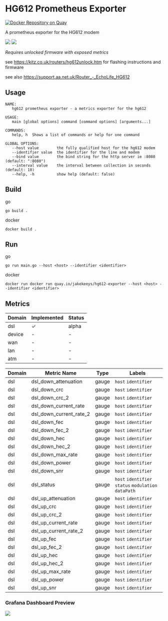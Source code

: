 # HG612 Prometheus Exporter

[![Docker Repository on Quay](https://quay.io/repository/jakekeeys/hg612-exporter/status "Docker Repository on Quay")](https://quay.io/repository/jakekeeys/hg612-exporter)

A prometheus exporter for the HG612 modem

![](https://i0.wp.com/codeblog.dotsandbrackets.com/wp-content/uploads/2017/01/prometheus-logo.jpg?resize=231%2C231) ![](https://kitz.co.uk/routers/images/huawei_echolife_hg612.jpg)

*Requires unlocked firmware with exposed metrics*

see https://kitz.co.uk/routers/hg612unlock.htm for flashing instructions and firmware

see also https://support.aa.net.uk/Router_-_EchoLife_HG612


## Usage

```
NAME:
   hg612 prometheus exporter - a metrics exporter for the hg612

USAGE:
   main [global options] command [command options] [arguments...]

COMMANDS:
   help, h  Shows a list of commands or help for one command

GLOBAL OPTIONS:
   --host value        the fully qualified host for the hg612 modem
   --identifier value  the identifier for the line and modem
   --bind value        the bind string for the http server ie :8080 (default: ":8080")
   --interval value    the interval between collection in seconds (default: 10)
   --help, -h          show help (default: false)
```

## Build
go
```
go build .
```

docker 
```
docker build .
```

## Run
go 
```
go run main.go --host <host> --identifier <identifier>
```

docker 
```
docker run docker run quay.io/jakekeeys/hg612-exporter --host <host> --identifier <identifier>
```

## Metrics

| Domain | Implemented | Status
| --- | --- | --- |
| dsl | ✓ | alpha |
| device | - | - |
| wan | - | - |
| lan | - | - |
| atm | - | - |

| Domain | Metric Name | Type | Labels |
| --- | --- | --- | --- |
| dsl | dsl_down_attenuation | gauge | `host` `identifier` |
| dsl | dsl_down_crc | gauge | `host` `identifier` |
| dsl | dsl_down_crc_2 | gauge | `host` `identifier` |
| dsl | dsl_down_current_rate | gauge | `host` `identifier` |
| dsl | dsl_down_current_rate_2 | gauge | `host` `identifier` |
| dsl | dsl_down_fec | gauge | `host` `identifier` |
| dsl | dsl_down_fec_2 | gauge | `host` `identifier` |
| dsl | dsl_down_hec | gauge | `host` `identifier` |
| dsl | dsl_down_hec_2 | gauge | `host` `identifier` |
| dsl | dsl_down_max_rate | gauge | `host` `identifier` |
| dsl | dsl_down_power | gauge | `host` `identifier` |
| dsl | dsl_down_snr | gauge | `host` `identifier` |
| dsl | dsl_status | gauge | `host` `identifier` `status` `modulation` `dataPath` |
| dsl | dsl_up_attenuation | gauge | `host` `identifier` |
| dsl | dsl_up_crc | gauge | `host` `identifier` |
| dsl | dsl_up_crc_2 | gauge | `host` `identifier` |
| dsl | dsl_up_current_rate | gauge | `host` `identifier` |
| dsl | dsl_up_current_rate_2 | gauge | `host` `identifier` |
| dsl | dsl_up_fec | gauge | `host` `identifier` |
| dsl | dsl_up_fec_2 | gauge | `host` `identifier` |
| dsl | dsl_up_hec | gauge | `host` `identifier` |
| dsl | dsl_up_hec_2 | gauge | `host` `identifier` |
| dsl | dsl_up_max_rate | gauge | `host` `identifier` |
| dsl | dsl_up_power | gauge | `host` `identifier` |
| dsl | dsl_up_snr | gauge | `host` `identifier` |

### Grafana Dashboard Preview

![](https://raw.githubusercontent.com/jakekeeys/hg612-exporter/master/resources/dashboard.png)
